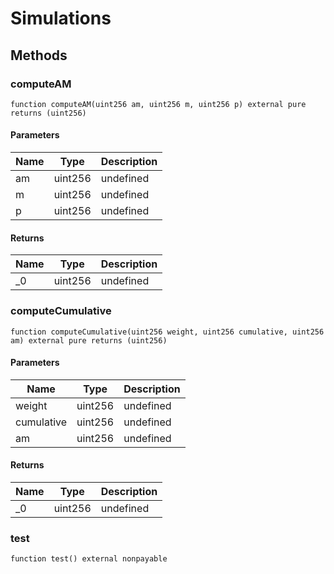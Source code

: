 # Simulations









## Methods

### computeAM

```solidity
function computeAM(uint256 am, uint256 m, uint256 p) external pure returns (uint256)
```





#### Parameters

| Name | Type | Description |
|---|---|---|
| am | uint256 | undefined |
| m | uint256 | undefined |
| p | uint256 | undefined |

#### Returns

| Name | Type | Description |
|---|---|---|
| _0 | uint256 | undefined |

### computeCumulative

```solidity
function computeCumulative(uint256 weight, uint256 cumulative, uint256 am) external pure returns (uint256)
```





#### Parameters

| Name | Type | Description |
|---|---|---|
| weight | uint256 | undefined |
| cumulative | uint256 | undefined |
| am | uint256 | undefined |

#### Returns

| Name | Type | Description |
|---|---|---|
| _0 | uint256 | undefined |

### test

```solidity
function test() external nonpayable
```









